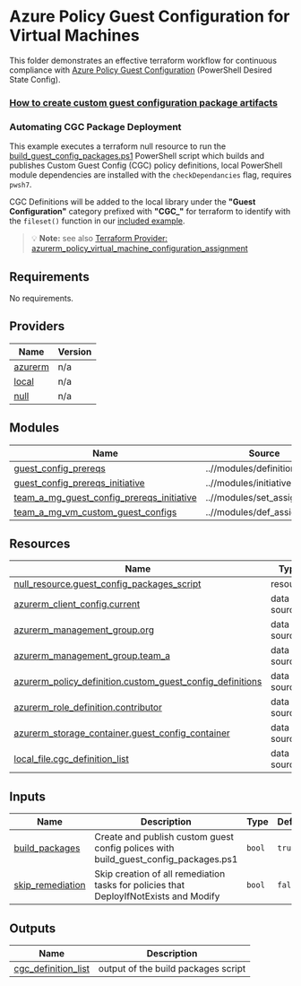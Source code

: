 # Azure Policy Guest Configuration for Virtual Machines

This folder demonstrates an effective terraform workflow for continuous compliance with [Azure Policy Guest Configuration](https://docs.microsoft.com/en-us/azure/governance/policy/concepts/guest-configuration) (PowerShell Desired State Config).

### [How to create custom guest configuration package artifacts](https://docs.microsoft.com/en-us/azure/governance/policy/how-to/guest-configuration-create)

### Automating CGC Package Deployment

This example executes a terraform null resource to run the [build_guest_config_packages.ps1](../scripts/build_guest_config_packages.ps1) PowerShell script which builds and publishes Custom Guest Config (CGC) policy definitions, local PowerShell module dependencies are installed with the `checkDependancies` flag, requires `pwsh7`.

CGC Definitions will be added to the local library under the **"Guest Configuration"** category prefixed with **"CGC_"** for terraform to identify with the `fileset()` function in our [included example](initiatives.tf#L41).

> 💡 **Note:** see also [Terraform Provider: azurerm_policy_virtual_machine_configuration_assignment](https://registry.terraform.io/providers/hashicorp/azurerm/latest/docs/resources/policy_virtual_machine_configuration_assignment)


## Requirements

No requirements.

## Providers

| Name | Version |
|------|---------|
| <a name="provider_azurerm"></a> [azurerm](#provider\_azurerm) | n/a |
| <a name="provider_local"></a> [local](#provider\_local) | n/a |
| <a name="provider_null"></a> [null](#provider\_null) | n/a |

## Modules

| Name | Source | Version |
|------|--------|---------|
| <a name="module_guest_config_prereqs"></a> [guest\_config\_prereqs](#module\_guest\_config\_prereqs) | ..//modules/definition | n/a |
| <a name="module_guest_config_prereqs_initiative"></a> [guest\_config\_prereqs\_initiative](#module\_guest\_config\_prereqs\_initiative) | ..//modules/initiative | n/a |
| <a name="module_team_a_mg_guest_config_prereqs_initiative"></a> [team\_a\_mg\_guest\_config\_prereqs\_initiative](#module\_team\_a\_mg\_guest\_config\_prereqs\_initiative) | ..//modules/set_assignment | n/a |
| <a name="module_team_a_mg_vm_custom_guest_configs"></a> [team\_a\_mg\_vm\_custom\_guest\_configs](#module\_team\_a\_mg\_vm\_custom\_guest\_configs) | ..//modules/def_assignment | n/a |

## Resources

| Name | Type |
|------|------|
| [null_resource.guest_config_packages_script](https://registry.terraform.io/providers/hashicorp/null/latest/docs/resources/resource) | resource |
| [azurerm_client_config.current](https://registry.terraform.io/providers/hashicorp/azurerm/latest/docs/data-sources/client_config) | data source |
| [azurerm_management_group.org](https://registry.terraform.io/providers/hashicorp/azurerm/latest/docs/data-sources/management_group) | data source |
| [azurerm_management_group.team_a](https://registry.terraform.io/providers/hashicorp/azurerm/latest/docs/data-sources/management_group) | data source |
| [azurerm_policy_definition.custom_guest_config_definitions](https://registry.terraform.io/providers/hashicorp/azurerm/latest/docs/data-sources/policy_definition) | data source |
| [azurerm_role_definition.contributor](https://registry.terraform.io/providers/hashicorp/azurerm/latest/docs/data-sources/role_definition) | data source |
| [azurerm_storage_container.guest_config_container](https://registry.terraform.io/providers/hashicorp/azurerm/latest/docs/data-sources/storage_container) | data source |
| [local_file.cgc_definition_list](https://registry.terraform.io/providers/hashicorp/local/latest/docs/data-sources/file) | data source |

## Inputs

| Name | Description | Type | Default | Required |
|------|-------------|------|---------|:--------:|
| <a name="input_build_packages"></a> [build\_packages](#input\_build\_packages) | Create and publish custom guest config polices with build\_guest\_config\_packages.ps1 | `bool` | `true` | no |
| <a name="input_skip_remediation"></a> [skip\_remediation](#input\_skip\_remediation) | Skip creation of all remediation tasks for policies that DeployIfNotExists and Modify | `bool` | `false` | no |

## Outputs

| Name | Description |
|------|-------------|
| <a name="output_cgc_definition_list"></a> [cgc\_definition\_list](#output\_cgc\_definition\_list) | output of the build packages script |
